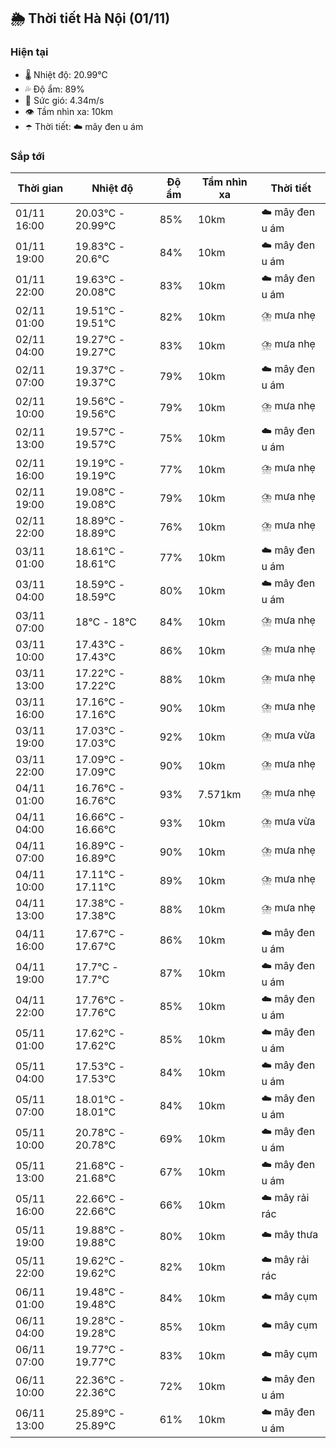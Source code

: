 ## 🌦️ Thời tiết Hà Nội (01/11)

### Hiện tại

- 🌡️ Nhiệt độ: 20.99℃
- 💦 Độ ẩm: 89%
- 💨 Sức gió: 4.34m/s
- 👁️ Tầm nhìn xa: 10km
- ☂️ Thời tiết: ☁️ mây đen u ám

### Sắp tới

| Thời gian | Nhiệt độ | Độ ẩm | Tầm nhìn xa | Thời tiết |
| --- | --- | --- | --- | --- |
| 01/11 16:00 | 20.03℃ - 20.99℃ | 85% | 10km | ☁️ mây đen u ám |
| 01/11 19:00 | 19.83℃ - 20.6℃ | 84% | 10km | ☁️ mây đen u ám |
| 01/11 22:00 | 19.63℃ - 20.08℃ | 83% | 10km | ☁️ mây đen u ám |
| 02/11 01:00 | 19.51℃ - 19.51℃ | 82% | 10km | ⛈️ mưa nhẹ |
| 02/11 04:00 | 19.27℃ - 19.27℃ | 83% | 10km | ⛈️ mưa nhẹ |
| 02/11 07:00 | 19.37℃ - 19.37℃ | 79% | 10km | ☁️ mây đen u ám |
| 02/11 10:00 | 19.56℃ - 19.56℃ | 79% | 10km | ⛈️ mưa nhẹ |
| 02/11 13:00 | 19.57℃ - 19.57℃ | 75% | 10km | ☁️ mây đen u ám |
| 02/11 16:00 | 19.19℃ - 19.19℃ | 77% | 10km | ⛈️ mưa nhẹ |
| 02/11 19:00 | 19.08℃ - 19.08℃ | 79% | 10km | ⛈️ mưa nhẹ |
| 02/11 22:00 | 18.89℃ - 18.89℃ | 76% | 10km | ⛈️ mưa nhẹ |
| 03/11 01:00 | 18.61℃ - 18.61℃ | 77% | 10km | ☁️ mây đen u ám |
| 03/11 04:00 | 18.59℃ - 18.59℃ | 80% | 10km | ☁️ mây đen u ám |
| 03/11 07:00 | 18℃ - 18℃ | 84% | 10km | ⛈️ mưa nhẹ |
| 03/11 10:00 | 17.43℃ - 17.43℃ | 86% | 10km | ⛈️ mưa nhẹ |
| 03/11 13:00 | 17.22℃ - 17.22℃ | 88% | 10km | ⛈️ mưa nhẹ |
| 03/11 16:00 | 17.16℃ - 17.16℃ | 90% | 10km | ⛈️ mưa nhẹ |
| 03/11 19:00 | 17.03℃ - 17.03℃ | 92% | 10km | ⛈️ mưa vừa |
| 03/11 22:00 | 17.09℃ - 17.09℃ | 90% | 10km | ⛈️ mưa nhẹ |
| 04/11 01:00 | 16.76℃ - 16.76℃ | 93% | 7.571km | ⛈️ mưa nhẹ |
| 04/11 04:00 | 16.66℃ - 16.66℃ | 93% | 10km | ⛈️ mưa vừa |
| 04/11 07:00 | 16.89℃ - 16.89℃ | 90% | 10km | ⛈️ mưa nhẹ |
| 04/11 10:00 | 17.11℃ - 17.11℃ | 89% | 10km | ⛈️ mưa nhẹ |
| 04/11 13:00 | 17.38℃ - 17.38℃ | 88% | 10km | ⛈️ mưa nhẹ |
| 04/11 16:00 | 17.67℃ - 17.67℃ | 86% | 10km | ☁️ mây đen u ám |
| 04/11 19:00 | 17.7℃ - 17.7℃ | 87% | 10km | ☁️ mây đen u ám |
| 04/11 22:00 | 17.76℃ - 17.76℃ | 85% | 10km | ☁️ mây đen u ám |
| 05/11 01:00 | 17.62℃ - 17.62℃ | 85% | 10km | ☁️ mây đen u ám |
| 05/11 04:00 | 17.53℃ - 17.53℃ | 84% | 10km | ☁️ mây đen u ám |
| 05/11 07:00 | 18.01℃ - 18.01℃ | 84% | 10km | ☁️ mây đen u ám |
| 05/11 10:00 | 20.78℃ - 20.78℃ | 69% | 10km | ☁️ mây đen u ám |
| 05/11 13:00 | 21.68℃ - 21.68℃ | 67% | 10km | ☁️ mây đen u ám |
| 05/11 16:00 | 22.66℃ - 22.66℃ | 66% | 10km | ☁️ mây rải rác |
| 05/11 19:00 | 19.88℃ - 19.88℃ | 80% | 10km | ☁️ mây thưa |
| 05/11 22:00 | 19.62℃ - 19.62℃ | 82% | 10km | ☁️ mây rải rác |
| 06/11 01:00 | 19.48℃ - 19.48℃ | 84% | 10km | ☁️ mây cụm |
| 06/11 04:00 | 19.28℃ - 19.28℃ | 85% | 10km | ☁️ mây cụm |
| 06/11 07:00 | 19.77℃ - 19.77℃ | 83% | 10km | ☁️ mây cụm |
| 06/11 10:00 | 22.36℃ - 22.36℃ | 72% | 10km | ☁️ mây đen u ám |
| 06/11 13:00 | 25.89℃ - 25.89℃ | 61% | 10km | ☁️ mây đen u ám |
